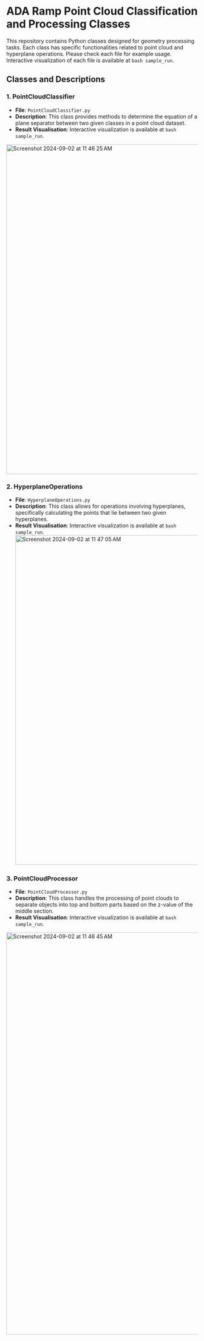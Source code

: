 # ADA Ramp Point Cloud Classification and Processing Classes

This repository contains Python classes designed for geometry processing tasks. Each class has specific functionalities related to point cloud and hyperplane operations. Please check each file for example usage. 
Interactive visualization of each file is available at ```bash sample_run```.

## Classes and Descriptions

### 1. PointCloudClassifier

- **File**: `PointCloudClassifier.py`
- **Description**: This class provides methods to determine the equation of a plane separator between two given classes in a point cloud dataset.
- **Result Visualisation**:
Interactive visualization is available at ```bash sample_run```.
<img width="868" alt="Screenshot 2024-09-02 at 11 46 25 AM" src="https://github.com/user-attachments/assets/c1511f41-a9db-485c-a52d-b5dc356b6b7b">


### 2. HyperplaneOperations
- **File**: `HyperplaneOperations.py`
- **Description**: This class allows for operations involving hyperplanes, specifically calculating the points that lie between two given hyperplanes.
- **Result Visualisation**:
Interactive visualization is available at ```bash sample_run```.
  <img width="868" alt="Screenshot 2024-09-02 at 11 47 05 AM" src="https://github.com/user-attachments/assets/99f2e402-5317-4bc7-b113-118ca07aa3e0">


### 3. PointCloudProcessor
- **File**: `PointCloudProcessor.py`
- **Description**: This class handles the processing of point clouds to separate objects into top and bottom parts based on the z-value of the middle section.
- **Result Visualisation**:
Interactive visualization is available at ```bash sample_run```.
<img width="1059" alt="Screenshot 2024-09-02 at 11 46 45 AM" src="https://github.com/user-attachments/assets/9cf0679c-9e23-4fcb-a2f3-6d93e807ca3f">
